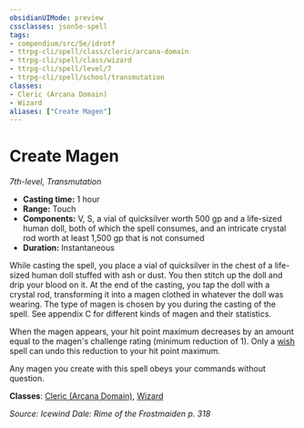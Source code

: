 ```yaml
---
obsidianUIMode: preview
cssclasses: json5e-spell
tags:
- compendium/src/5e/idrotf
- ttrpg-cli/spell/class/cleric/arcana-domain
- ttrpg-cli/spell/class/wizard
- ttrpg-cli/spell/level/7
- ttrpg-cli/spell/school/transmutation
classes:
- Cleric (Arcana Domain)
- Wizard
aliases: ["Create Magen"]
---
```

# Create Magen
*7th-level, Transmutation*  

- **Casting time:** 1 hour
- **Range:** Touch
- **Components:** V, S, a vial of quicksilver worth 500 gp and a life-sized human doll, both of which the spell consumes, and an intricate crystal rod worth at least 1,500 gp that is not consumed
- **Duration:** Instantaneous

While casting the spell, you place a vial of quicksilver in the chest of a life-sized human doll stuffed with ash or dust. You then stitch up the doll and drip your blood on it. At the end of the casting, you tap the doll with a crystal rod, transforming it into a magen clothed in whatever the doll was wearing. The type of magen is chosen by you during the casting of the spell. See appendix C for different kinds of magen and their statistics.

When the magen appears, your hit point maximum decreases by an amount equal to the magen's challenge rating (minimum reduction of 1). Only a [wish](/3-Mechanics/CLI/spells/wish.md) spell can undo this reduction to your hit point maximum.

Any magen you create with this spell obeys your commands without question.

**Classes**: [Cleric (Arcana Domain)](/3-Mechanics/CLI/classes/cleric-arcana-domain-scag.md), [Wizard](/3-Mechanics/CLI/classes/wizard.md)

*Source: Icewind Dale: Rime of the Frostmaiden p. 318*